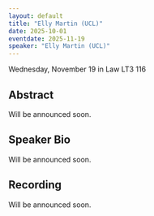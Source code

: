 ```yaml
---
layout: default
title: "Elly Martin (UCL)"
date: 2025-10-01
eventdate: 2025-11-19
speaker: "Elly Martin (UCL)"
---
```


Wednesday, November 19 
in Law LT3 116

## Abstract
Will be announced soon.

## Speaker Bio
Will be announced soon.

## Recording
Will be announced soon.
